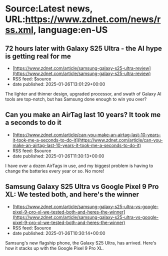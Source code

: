 # Source:Latest news, URL:https://www.zdnet.com/news/rss.xml, language:en-US

## 72 hours later with Galaxy S25 Ultra - the AI hype is getting real for me
 - [https://www.zdnet.com/article/samsung-galaxy-s25-ultra-review](https://www.zdnet.com/article/samsung-galaxy-s25-ultra-review)
 - RSS feed: $source
 - date published: 2025-01-26T13:01:29+00:00

The lighter and thinner design, upgraded processor, and swath of Galaxy AI tools are top-notch, but has Samsung done enough to win you over?

## Can you make an AirTag last 10 years? It took me a seconds to do it
 - [https://www.zdnet.com/article/can-you-make-an-airtag-last-10-years-it-took-me-a-seconds-to-do-it](https://www.zdnet.com/article/can-you-make-an-airtag-last-10-years-it-took-me-a-seconds-to-do-it)
 - RSS feed: $source
 - date published: 2025-01-26T11:30:13+00:00

I have over a dozen AirTags in use, and my biggest problem is having to change the batteries every year or so. No more!

## Samsung Galaxy S25 Ultra vs Google Pixel 9 Pro XL: We tested both, and here's the winner
 - [https://www.zdnet.com/article/samsung-galaxy-s25-ultra-vs-google-pixel-9-pro-xl-we-tested-both-and-heres-the-winner](https://www.zdnet.com/article/samsung-galaxy-s25-ultra-vs-google-pixel-9-pro-xl-we-tested-both-and-heres-the-winner)
 - RSS feed: $source
 - date published: 2025-01-26T10:30:14+00:00

Samsung's new flagship phone, the Galaxy S25 Ultra, has arrived. Here's how it stacks up with the Google Pixel 9 Pro XL.


